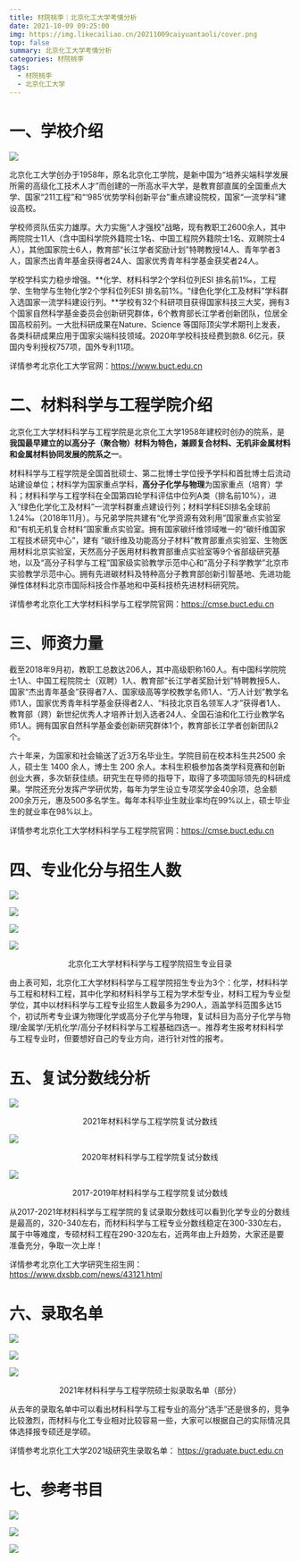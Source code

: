 ```yaml
---
title: 材院桃李｜北京化工大学考情分析
date: 2021-10-09 09:25:00
img: https://img.likecailiao.cn/20211009caiyuantaoli/cover.png
top: false
summary: 北京化工大学考情分析
categories: 材院桃李
tags:
  - 材院桃李
  - 北京化工大学
---
```


# 一、学校介绍

![](https://img.likecailiao.cn/20211009caiyuantaoli/1.jpg)

北京化工大学创办于1958年，原名北京化工学院，是新中国为“培养尖端科学发展所需的高级化工技术人才”而创建的一所高水平大学，是教育部直属的全国重点大学、国家“211工程”和“‘985’优势学科创新平台”重点建设院校，国家“一流学科”建设高校。

学校师资队伍实力雄厚。大力实施“人才强校”战略，现有教职工2600余人，其中两院院士11人（含中国科学院外籍院士1名、中国工程院外籍院士1名、双聘院士4人），其他国家院士6人，教育部“长江学者奖励计划”特聘教授14人、青年学者3人，国家杰出青年基金获得者24人、国家优秀青年科学基金获奖者24人。 

学校学科实力稳步增强。**化学、材料科学2个学科位列ESI 排名前1‰，工程学、生物学与生物化学2个学科位列ESI 排名前1%。“绿色化学化工及材料”学科群入选国家一流学科建设行列。**学校有32个科研项目获得国家科技三大奖，拥有3个国家自然科学基金委员会创新研究群体，6个教育部长江学者创新团队，位居全国高校前列。一大批科研成果在Nature、Science 等国际顶尖学术期刊上发表，各类科研成果应用于国家尖端科技领域。2020年学校科技经费到款8. 6亿元，获国内专利授权757项，国外专利11项。

详情参考北京化工大学官网：https://www.buct.edu.cn

# 二、材料科学与工程学院介绍

北京化工大学材料科学与工程学院是北京化工大学1958年建校时创办的院系，是**我国最早建立的以高分子（聚合物）材料为特色，兼顾复合材料、无机非金属材料和金属材料协同发展的院系之一**。

材料科学与工程学院是全国首批硕士、第二批博士学位授予学科和首批博士后流动站建设单位；材料学为国家重点学科，**高分子化学与物理**为国家重点（培育）学科；材料科学与工程学科在全国第四轮学科评估中位列A类（排名前10%），进入“绿色化学化工及材料”一流学科群重点建设行列；材料学科ESI排名全球前1.24‰（2018年11月）。与兄弟学院共建有“化学资源有效利用”国家重点实验室和“有机无机复合材料”国家重点实验室。拥有国家碳纤维领域唯一的“碳纤维国家工程技术研究中心”，建有 “碳纤维及功能高分子材料”教育部重点实验室、生物医用材料北京实验室，天然高分子医用材料教育部重点实验室等9个省部级研究基地，以及“高分子科学与工程”国家级实验教学示范中心和“高分子科学教学”北京市实验教学示范中心。拥有先进碳材料及特种高分子教育部创新引智基地、先进功能弹性体材料北京市国际科技合作基地和中英科技桥先进材料研究院。

详情参考北京化工大学材料科学与工程学院官网：https://cmse.buct.edu.cn

# 三、师资力量

截至2018年9月初，教职工总数达206人，其中高级职称160人。有中国科学院院士1人、中国工程院院士（双聘）1人、教育部“长江学者奖励计划”特聘教授5人、国家“杰出青年基金”获得者7人、国家级高等学校教学名师1人、“万人计划”教学名师1人，国家优秀青年科学基金获得者2人、“科技北京百名领军人才”获得者1人、教育部（跨）新世纪优秀人才培养计划入选者24人、全国石油和化工行业教学名师1人。拥有国家自然科学基金委创新研究群体1个，教育部长江学者创新团队2个。

六十年来，为国家和社会输送了近3万名毕业生。学院目前在校本科生共2500 余人，硕士生 1400 余人，博士生 200 余人。本科生积极参加各类学科竞赛和创新创业大赛，多次斩获佳绩。研究生在导师的指导下，取得了多项国际领先的科研成果。学院还充分发挥产学研优势，每年为学生设立专项奖学金40余项，总金额200余万元，惠及500多名学生。每年本科毕业生就业率均在99%以上，硕士毕业生的就业率在98%以上。

详情参考北京化工大学材料科学与工程学院官网：https://cmse.buct.edu.cn

# 四、专业化分与招生人数

![](https://img.likecailiao.cn/20211009caiyuantaoli/2.png)

![](https://img.likecailiao.cn/20211009caiyuantaoli/3.jpg)

![](https://img.likecailiao.cn/20211009caiyuantaoli/4.jpg)

![](https://img.likecailiao.cn/20211009caiyuantaoli/5.jpg)

<center>北京化工大学材料科学与工程学院招生专业目录</center>

由上表可知，北京化工大学材料科学与工程学院招生专业为3个：化学，材料科学与工程和材料工程，其中化学和材料科学与工程为学术型专业，材料工程为专业型学位，其中以材料科学与工程专业招生人数最多为290人，涵盖学科范围多达15个，初试所考专业课为物理化学或高分子化学与物理，复试科目为高分子化学与物理/金属学/无机化学/高分子材料科学与工程基础四选一。推荐考生报考材料科学与工程专业时，但要想好自己的专业方向，进行针对性的报考。

# 五、复试分数线分析

![](https://img.likecailiao.cn/20211009caiyuantaoli/6.png)

<center>2021年材料科学与工程学院复试分数线</center>

![](https://img.likecailiao.cn/20211009caiyuantaoli/7.png)

<center>2020年材料科学与工程学院复试分数线</center>

![](https://img.likecailiao.cn/20211009caiyuantaoli/8.jpg)

<center>2017-2019年材料科学与工程学院复试分数线</center>

从2017-2021年材料科学与工程学院的复试录取分数线可以看到化学专业的分数线是最高的，320-340左右，而材料科学与工程专业分数线稳定在300-330左右，属于中等难度，专硕材料工程在290-320左右，近两年由上升趋势，大家还是要准备充分，争取一次上岸！

详情参考北京化工大学研究生招生网：https://www.dxsbb.com/news/43121.html

# 六、录取名单

![](https://img.likecailiao.cn/20211009caiyuantaoli/9.png)

![](https://img.likecailiao.cn/20211009caiyuantaoli/10.jpg)

![](https://img.likecailiao.cn/20211009caiyuantaoli/11.jpg)

<center>2021年材料科学与工程学院硕士拟录取名单（部分）</center>

从去年的录取名单中可以看出材料科学与工程专业的高分“选手”还是很多的，竞争比较激烈，而材料与化工专业相对比较容易一些，大家可以根据自己的实际情况具体选择报专硕还是学硕。

详情参考北京化工大学2021级研究生录取名单： https://graduate.buct.edu.cn

# 七、参考书目

![](https://img.likecailiao.cn/20211009caiyuantaoli/12.png)

![](https://img.likecailiao.cn/20211009caiyuantaoli/13.png)

![](https://img.likecailiao.cn/20211009caiyuantaoli/14.png)

